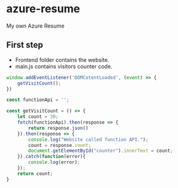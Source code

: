 # azure-resume
My own  Azure Resume

## First step

- Frontend folder contains the website.
- main.js contains visitors counter code.

```js
window.addEventListener('DOMCotentLoaded', (event) => {
    getVisitCount();
})

const functionApi = '';

const getVisitCount = () => {
    let count = 30;
    fetch(functionApi).then(response => {
        return response.json()
    }).then(response => {
        console.log("Website called function API.");
        count = response.count;
        document.getElementById("counter").innerText = count;
    }).catch(function(error){
        console.log(error);
    });
    return count;
}
```

